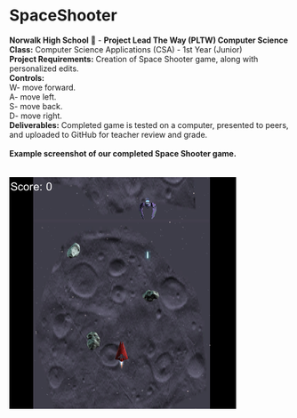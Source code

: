 # SpaceShooter
<b>Norwalk High School</b> :school: - <b>Project Lead The Way (PLTW) Computer Science</b><br>
<b>Class:</b> Computer Science Applications (CSA) - 1st Year (Junior)<br>
<b>Project Requirements:</b> Creation of Space Shooter game, along with personalized edits.<br>
<b>Controls:</b><br>
<b>         </b> W- move forward.<br>
<b>         </b> A- move left.<br>
<b>         </b> S- move back.<br>
<b>         </b> D- move right.<br>
<b>Deliverables:</b> Completed game is tested on a computer, presented to peers, and uploaded to GitHub for teacher review and grade.   
<br>
<b>Example screenshot of our completed Space Shooter game.</b><br><br> 
<br>
![Alt text](https://github.com/canithachi/SpaceShooter/blob/master/Screenshots/Capture.PNG "English Unfilled Version")
<br><br>
